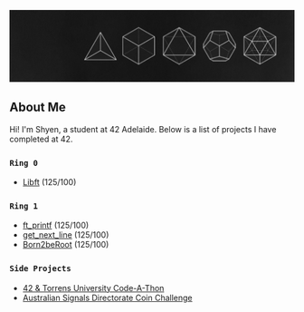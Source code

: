 ![](https://github.com/fractalfeeling/uploads/blob/master/images/platonic_banner.png)
## About Me
Hi! I'm Shyen, a student at 42 Adelaide.
Below is a list of projects I have completed at 42.

### `Ring 0`
* [Libft](https://github.com/fractalfeeling/42-Libft.git) (125/100)

### `Ring 1`
* [ft_printf](https://github.com/fractalfeeling/42-ft_printf) (125/100)
* [get_next_line](https://github.com/fractalfeeling/42-get_next_line) (125/100)
* [Born2beRoot](https://github.com/fractalfeeling/42-Born2beRoot.git) (125/100)

### `Side Projects`
* [42 & Torrens University Code-A-Thon](https://github.com/fractalfeeling/42-Torrens-Codeathon)
* [Australian Signals Directorate Coin Challenge](https://github.com/fractalfeeling/ASD75-Coin)
